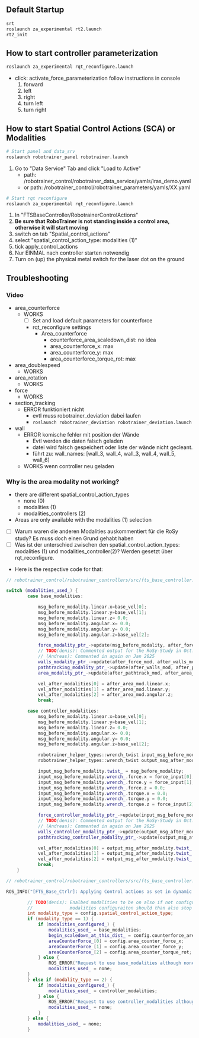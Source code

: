 
## Default Startup
```bash
srt
roslaunch za_experimental rt2.launch
rt2_init
```

## How to start controller parameterization
```bash
roslaunch za_experimental rqt_reconfigure.launch
```
- click: activate_force_parameterization
	follow instructions in console
	1. forward
	2. left
	3. right
	4. turn left
	5. turn right


## How to start Spatial Control Actions (SCA) or Modalities
```bash
# Start panel and data_srv
roslaunch robotrainer_panel robotrainer.launch
```
1. Go to "Data Service" Tab and click "Load to Active"
	- path: /robotrainer_control/robotrainer_data_service/yamls/iras_demo.yaml
	- or path: /robotrainer_control/robotrainer_parameters/yamls/XX.yaml
```bash
# Start rqt reconfigure
roslaunch za_experimental rqt_reconfigure.launch
```
1. In  "FTSBaseController/RobotrainerControlActions"
2. **Be sure that RoboTrainer is not standing inside a control area, otherwise it will start moving**
3. switch on tab "Spatial_control_actions"
4. select "spatial_control_action_type: modalities (1)"
5. tick apply_control_actions
6. Nur EINMAL nach controller starten notwendig
7. Turn on (up) the physical metal switch for the laser dot on the ground


## Troubleshooting

### Video
- area_counterforce
	- WORKS
		- [ ] Set and load default parameters for counterforce 
		- rqt_reconfigure settings
			- Area_counterforce
				- counterforce_area_scaledown_dist: no idea
				- area_counterforce_x: max
				- area_counterforce_y: max
				- area_counterforce_torque_rot: max
- area_doublespeed
	- WORKS
- area_rotation
	- WORKS
- force
	- WORKS
- section_tracking
	- ERROR funktioniert nicht
		- evtl muss robotrainer_deviation dabei laufen
		- `roslaunch robotrainer_deviation robotrainer_deviation.launch`
- wall
	- ERROR komische fehler mit position der Wände
		- Evtl werden die daten falsch geladen
		- datei wird falsch gespeichert oder liste der wände nicht gecleant.
		- führt zu: wall_names: [wall_3, wall_4, wall_3, wall_4, wall_5, wall_6]
	- WORKS wenn controller neu geladen

### Why is the area modality not working?
- there are different spatial_control_action_types
	- none (0)
	- modalities (1)
	- modalities_controllers (2)
- Areas are only available with the modalities (1) selection
- [ ] Warum waren die anderen Modalities auskommentiert für die RoSy study? Es muss doch einen Grund gehabt haben
- [ ] Was ist der unterschied zwischen den spatial_control_action_types: modalities (1) und modalities_controller(2)? Werden gesetzt über rqt_reconfigure.
- Here is the respective code for that:
```cpp
// robotrainer_control/robotrainer_controllers/src/fts_base_controller.cpp

switch (modalities_used_) {
        case base_modalities:

            msg_before_modality.linear.x=base_vel[0];
            msg_before_modality.linear.y=base_vel[1];
            msg_before_modality.linear.z= 0.0;
            msg_before_modality.angular.x= 0.0;
            msg_before_modality.angular.y= 0.0;
            msg_before_modality.angular.z=base_vel[2];

            force_modality_ptr_->update(msg_before_modality, after_force_mod);
            // TODO(denis): Commented output for the RoSy-Study in Oct. 2020
            // (Andreas): Commented in again on Jan 2025
            walls_modality_ptr_->update(after_force_mod, after_walls_mod);
            pathtracking_modality_ptr_->update(after_walls_mod, after_pathtrack_mod);
            area_modality_ptr_->update(after_pathtrack_mod, after_area_mod);

            vel_after_modalities[0] = after_area_mod.linear.x;
            vel_after_modalities[1] = after_area_mod.linear.y;
            vel_after_modalities[2] = after_area_mod.angular.z;
            break;

        case controller_modalities:
            msg_before_modality.linear.x=base_vel[0];
            msg_before_modality.linear.y=base_vel[1];
            msg_before_modality.linear.z= 0.0;
            msg_before_modality.angular.x= 0.0;
            msg_before_modality.angular.y= 0.0;
            msg_before_modality.angular.z=base_vel[2];

            robotrainer_helper_types::wrench_twist input_msg_before_modality;
            robotrainer_helper_types::wrench_twist output_msg_after_modality;

            input_msg_before_modality.twist_ = msg_before_modality;
            input_msg_before_modality.wrench_.force.x = force_input[0];
            input_msg_before_modality.wrench_.force.y = force_input[1];
            input_msg_before_modality.wrench_.force.z = 0.0;
            input_msg_before_modality.wrench_.torque.x = 0.0;
            input_msg_before_modality.wrench_.torque.y = 0.0;
            input_msg_before_modality.wrench_.torque.z = force_input[2];

            force_controller_modality_ptr_->update(input_msg_before_modality, output_msg_after_modality);
            // TODO(denis): Commented output for the RoSy-Study in Oct. 2020
            // (Andreas): Commented in again on Jan 2025
            walls_controller_modality_ptr_->update(output_msg_after_modality, output_msg_after_modality);
            pathtracking_controller_modality_ptr_->update(output_msg_after_modality, output_msg_after_modality);

            vel_after_modalities[0] = output_msg_after_modality.twist_.linear.x;
            vel_after_modalities[1] = output_msg_after_modality.twist_.linear.y;
            vel_after_modalities[2] = output_msg_after_modality.twist_.angular.z;
            break;
    }
```

```cpp
// robotrainer_control/robotrainer_controllers/src/fts_base_controller.cpp

ROS_INFO("[FTS_Base_Ctrlr]: Applying Control actions as set in dynamic reconfigure!");

        // TODO(denis): Enalbed modalities to be on also if not configured
        //              modalities configuraiton should than also stop controller
        int modality_type = config.spatial_control_action_type;
        if (modality_type == 1) {
            if (modalities_configured_) {
                modalities_used_ = base_modalities;
                begin_scaledown_at_this_dist_ = config.counterforce_area_scaledown_dist;
                areaCounterForce_[0] = config.area_counter_force_x;
                areaCounterForce_[1] = config.area_counter_force_y;
                areaCounterForce_[2] = config.area_counter_torque_rot;
            } else {
                ROS_ERROR("Request to use base_modalities although none have been configured yet. Please send a configuration first!");
                modalities_used_ = none;
        }
        } else if (modality_type == 2) {
            if (modalities_configured_) {
                modalities_used_ = controller_modalities;
            } else {
                ROS_ERROR("Request to use controller_modalities although none have been configured yet. Please send a configuration first!");
                modalities_used_ = none;
            }
        } else {
            modalities_used_ = none;
        }
```